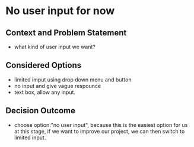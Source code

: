 # No user input for now
## Context and Problem Statement
* what kind of user input we want?

## Considered Options

* limited imput using drop down menu and button
* no input and give vague respounce
* text box, allow any input.

## Decision Outcome
* choose option:"no user input", because this is the easiest option for us at this stage, if we want to improve our project, we can then switch to limited input.
